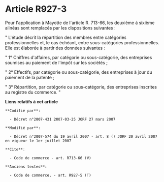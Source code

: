 # Article R927-3

Pour l'application à Mayotte de l'article R. 713-66, les deuxième à sixième alinéas sont remplacés par les dispositions
suivantes : 

" L'étude décrit la répartition des membres entre catégories professionnelles et, le cas échéant, entre sous-catégories
professionnelles. Elle est élaborée à partir des données suivantes : 

" 1° Chiffres d'affaires, par catégorie ou sous-catégorie, des entreprises soumises au paiement de l'impôt sur les
sociétés ; 

" 2° Effectifs, par catégorie ou sous-catégorie, des entreprises à jour du paiement de la patente ; 

" 3° Répartition, par catégorie ou sous-catégorie, des entreprises inscrites au registre du commerce. "

**Liens relatifs à cet article**

	**Codifié par**:

	  - Décret n°2007-431 2007-03-25 JORF 27 mars 2007

	**Modifié par**:

	  - Décret n°2007-574 du 19 avril 2007 - art. 8 () JORF 20 avril 2007 en vigueur le 1er juillet 2007

	**Cite**:

	  - Code de commerce - art. R713-66 (V)

	**Anciens textes**:

	  - Code de commerce. - art. R927-5 (T)
